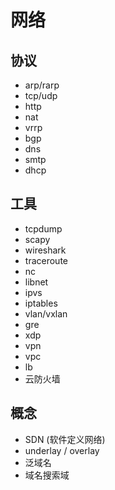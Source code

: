 # 网络

## 协议
- arp/rarp
- tcp/udp
- http
- nat
- vrrp
- bgp
- dns
- smtp
- dhcp

## 工具
- tcpdump
- scapy
- wireshark
- traceroute
- nc
- libnet
- ipvs
- iptables
- vlan/vxlan
- gre
- xdp
- vpn
- vpc
- lb
- 云防火墙

## 概念
- SDN (软件定义网络)
- underlay / overlay
- 泛域名
- 域名搜索域
